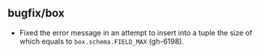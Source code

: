 ## bugfix/box

* Fixed the error message in an attempt to insert into a tuple the size of which equals to
  `box.schema.FIELD_MAX` (gh-6198).
